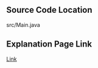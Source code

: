 ## Source Code Location

src/Main.java

## Explanation Page Link

[Link](https://lunareclipse000.wordpress.com/2024/04/05/%eb%b0%b1%ec%a4%80java1904-01-%ed%83%80%ec%9d%bc/)